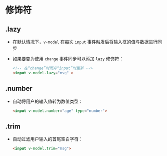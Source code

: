 # 修饰符

## .lazy

+ 在默认情况下，`v-model` 在每次 `input` 事件触发后将输入框的值与数据进行同步

+ 如果要变为使用 `change` 事件同步可以添加 `lazy` 修饰符：

    ```html
    <!-- 在“change”时而非“input”时更新 -->
    <input v-model.lazy="msg" >
    ```

## .number

+ 自动将用户的输入值转为数值类型：

    ```html
    <input v-model.number="age" type="number">
    ```

## .trim

+ 自动过滤用户输入的首尾空白字符：

    ```html
    <input v-model.trim="msg">
    ```
